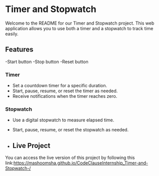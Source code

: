 # Timer and Stopwatch

Welcome to the README for our Timer and Stopwatch project. This web application allows you to use both a timer and a stopwatch to track time easily.

## Features
-Start button
-Stop button
-Reset button

### Timer

- Set a countdown timer for a specific duration.
- Start, pause, resume, or reset the timer as needed.
- Receive notifications when the timer reaches zero.

### Stopwatch

- Use a digital stopwatch to measure elapsed time.
- Start, pause, resume, or reset the stopwatch as needed.

- ## Live Project

You can access the live version of this project by following this link:https://mashoomsha.github.io/CodeClauseInternship_Timer-and-Stopwatch-/
